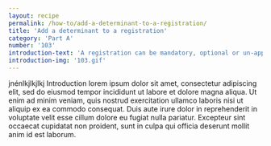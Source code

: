 ```yaml
---
layout: recipe
permalink: /how-to/add-a-determinant-to-a-registration/
title: 'Add a determinant to a registration'
category: 'Part A'
number: '103'
introduction-text: 'A registration can be mandatory, optional or un-applicable for certain situations. Example : the registration at the Business registry in El Salvador is optional for assets inferior to 12'000$. The determinant(s) of a registration are set through the initial questions of the guide.'
introduction-img: '103.gif'
---
```



jnénlkjlkjlkj
Introduction lorem ipsum dolor sit amet, consectetur adipiscing elit, sed do eiusmod tempor incididunt ut labore et dolore magna aliqua. Ut enim ad minim veniam, quis nostrud exercitation ullamco laboris nisi ut aliquip ex ea commodo consequat. Duis aute irure dolor in reprehenderit in voluptate velit esse cillum dolore eu fugiat nulla pariatur. Excepteur sint occaecat cupidatat non proident, sunt in culpa qui officia deserunt mollit anim id est laborum.

